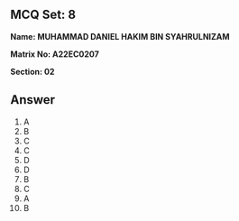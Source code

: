 ## MCQ Set: 8

**Name: MUHAMMAD DANIEL HAKIM BIN SYAHRULNIZAM**

**Matrix No: A22EC0207**

**Section: 02**

## Answer
1. A
2. B
3. C
4. C
5. D
6. D
7. B
8. C
9. A
10. B
